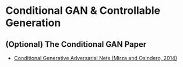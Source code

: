 # Conditional GAN & Controllable Generation

## (Optional) The Conditional GAN Paper

+ [Conditional Generative Adversarial Nets (Mirza and Osindero, 2014)](https://arxiv.org/abs/1411.1784)

